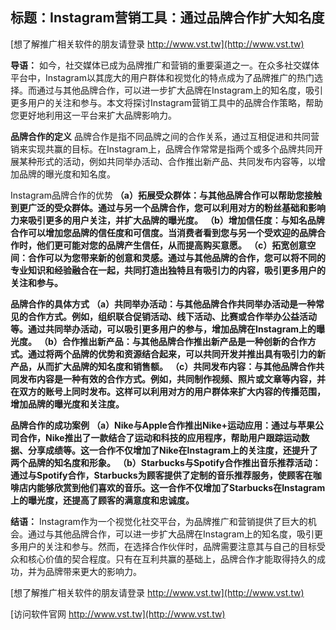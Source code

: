## **标题：Instagram营销工具：通过品牌合作扩大知名度**

[想了解推广相关软件的朋友请登录 http://www.vst.tw](http://www.vst.tw)

**导语：**
如今，社交媒体已成为品牌推广和营销的重要渠道之一。在众多社交媒体平台中，Instagram以其庞大的用户群体和视觉化的特点成为了品牌推广的热门选择。而通过与其他品牌合作，可以进一步扩大品牌在Instagram上的知名度，吸引更多用户的关注和参与。本文将探讨Instagram营销工具中的品牌合作策略，帮助您更好地利用这一平台来扩大品牌影响力。

**品牌合作的定义**
品牌合作是指不同品牌之间的合作关系，通过互相促进和共同营销来实现共赢的目标。在Instagram上，品牌合作常常是指两个或多个品牌共同开展某种形式的活动，例如共同举办活动、合作推出新产品、共同发布内容等，以增加品牌的曝光度和知名度。

Instagram品牌合作的优势
**（a）拓展受众群体：与其他品牌合作可以帮助您接触到更广泛的受众群体。通过与另一个品牌合作，您可以利用对方的粉丝基础和影响力来吸引更多的用户关注，并扩大品牌的曝光度。**
**（b）增加信任度：与知名品牌合作可以增加您品牌的信任度和可信度。当消费者看到您与另一个受欢迎的品牌合作时，他们更可能对您的品牌产生信任，从而提高购买意愿。**
**（c）拓宽创意空间：合作可以为您带来新的创意和灵感。通过与其他品牌的合作，您可以将不同的专业知识和经验融合在一起，共同打造出独特且有吸引力的内容，吸引更多用户的关注和参与。**

**品牌合作的具体方式**
**（a）共同举办活动：与其他品牌合作共同举办活动是一种常见的合作方式。例如，组织联合促销活动、线下活动、比赛或合作举办公益活动等。通过共同举办活动，可以吸引更多用户的参与，增加品牌在Instagram上的曝光度。**
**（b）合作推出新产品：与其他品牌合作推出新产品是一种创新的合作方式。通过将两个品牌的优势和资源结合起来，可以共同开发并推出具有吸引力的新产品，从而扩大品牌的知名度和销售额。**
**（c）共同发布内容：与其他品牌合作共同发布内容是一种有效的合作方式。例如，共同制作视频、照片或文章等内容，并在双方的账号上同时发布。这样可以利用对方的用户群体来扩大内容的传播范围，增加品牌的曝光度和关注度。**

**品牌合作的成功案例**
**（a）Nike与Apple合作推出Nike+运动应用：通过与苹果公司合作，Nike推出了一款结合了运动和科技的应用程序，帮助用户跟踪运动数据、分享成绩等。这一合作不仅增加了Nike在Instagram上的关注度，还提升了两个品牌的知名度和形象。**
**（b）Starbucks与Spotify合作推出音乐推荐活动：通过与Spotify合作，Starbucks为顾客提供了定制的音乐推荐服务，使顾客在咖啡店内能够欣赏到他们喜欢的音乐。这一合作不仅增加了Starbucks在Instagram上的曝光度，还提高了顾客的满意度和忠诚度。**

**结语：**
Instagram作为一个视觉化社交平台，为品牌推广和营销提供了巨大的机会。通过与其他品牌合作，可以进一步扩大品牌在Instagram上的知名度，吸引更多用户的关注和参与。然而，在选择合作伙伴时，品牌需要注意其与自己的目标受众和核心价值的契合程度。只有在互利共赢的基础上，品牌合作才能取得持久的成功，并为品牌带来更大的影响力。

[想了解推广相关软件的朋友请登录 http://www.vst.tw](http://www.vst.tw)


[访问软件官网 http://www.vst.tw](http://www.vst.tw)
